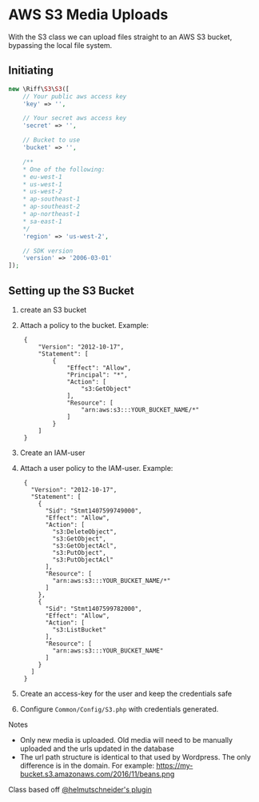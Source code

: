 # AWS S3 Media Uploads

With the S3 class we can upload files straight to an AWS S3 bucket, bypassing the local file system.

## Initiating

```php
new \Riff\S3\S3([
    // Your public aws access key
    'key' => '',

    // Your secret aws access key
    'secret' => '',

    // Bucket to use
    'bucket' => '',

    /**
    * One of the following:
    * eu-west-1
    * us-west-1
    * us-west-2
    * ap-southeast-1
    * ap-southeast-2
    * ap-northeast-1
    * sa-east-1
    */
    'region' => 'us-west-2',

    // SDK version
    'version' => '2006-03-01'
]);
```

## Setting up the S3 Bucket

1. create an S3 bucket
2. Attach a policy to the bucket. Example:

        {
            "Version": "2012-10-17",
            "Statement": [
                {
                    "Effect": "Allow",
                    "Principal": "*",
                    "Action": [
                        "s3:GetObject"
                    ],
                    "Resource": [
                        "arn:aws:s3:::YOUR_BUCKET_NAME/*"
                    ]
                }
            ]
        }

3. Create an IAM-user
4. Attach a user policy to the IAM-user. Example:

        {
          "Version": "2012-10-17",
          "Statement": [
            {
              "Sid": "Stmt1407599749000",
              "Effect": "Allow",
              "Action": [
                "s3:DeleteObject",
                "s3:GetObject",
                "s3:GetObjectAcl",
                "s3:PutObject",
                "s3:PutObjectAcl"
              ],
              "Resource": [
                "arn:aws:s3:::YOUR_BUCKET_NAME/*"
              ]
            },
            {
              "Sid": "Stmt1407599782000",
              "Effect": "Allow",
              "Action": [
                "s3:ListBucket"
              ],
              "Resource": [
                "arn:aws:s3:::YOUR_BUCKET_NAME"
              ]
            }
          ]
        }

5. Create an access-key for the user and keep the credentials safe
6. Configure `Common/Config/S3.php` with credentials generated.

Notes

- Only new media is uploaded. Old media will need to be manually uploaded and the urls updated in the database
- The url path structure is identical to that used by Wordpress. The only difference is in the domain. For example: https://my-bucket.s3.amazonaws.com/2016/11/beans.png

Class based off [@helmutschneider's plugin](https://github.com/helmutschneider/wp-s3)